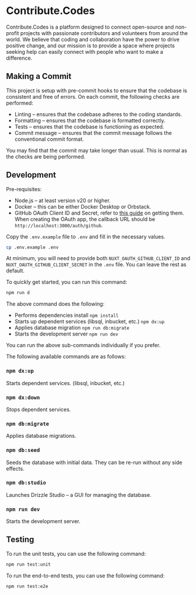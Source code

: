 # Contribute.Codes

Contribute.Codes is a platform designed to connect open-source and non-profit projects with passionate contributors and volunteers from around the world. We believe that coding and collaboration have the power to drive positive change, and our mission is to provide a space where projects seeking help can easily connect with people who want to make a difference.

## Making a Commit

This project is setup with pre-commit hooks to ensure that the codebase is consistent and free of errors. On each commit, the following checks are performed:

- Linting – ensures that the codebase adheres to the coding standards.
- Formatting – ensures that the codebase is formatted correctly.
- Tests – ensures that the codebase is functioning as expected.
- Commit message – ensures that the commit message follows the conventional commit format.

You may find that the commit may take longer than usual. This is normal as the checks are being performed.

## Development

Pre-requisites:

- Node.js – at least version v20 or higher.
- Docker – this can be either Docker Desktop or Orbstack.
- GitHub OAuth Client ID and Secret, refer to [this guide](https://docs.github.com/en/apps/oauth-apps/building-oauth-apps/creating-an-oauth-app) on getting them. When creating the OAuth app, the callback URL should be `http://localhost:3000/auth/github`.

Copy the `.env.example` file to `.env` and fill in the necessary values.

```bash
cp .env.example .env
```

At minimum, you will need to provide both `NUXT_OAUTH_GITHUB_CLIENT_ID` and `NUXT_OAUTH_GITHUB_CLIENT_SECRET` in the `.env` file. You can leave the rest as default.

To quickly get started, you can run this command:

```bash
npm run d
```

The above command does the following:

- Performs dependencies install `npm install`
- Starts up dependent services (libsql, inbucket, etc.) `npm dx:up`
- Applies database migration `npm run db:migrate`
- Starts the development server `npm run dev`

You can run the above sub-commands individually if you prefer.

The following available commands are as follows:

### `npm dx:up`

Starts dependent services. (libsql, inbucket, etc.)

### `npm dx:down`

Stops dependent services.

### `npm db:migrate`

Applies database migrations.

### `npm db:seed`

Seeds the database with initial data. They can be re-run without any side effects.

### `npm db:studio`

Launches Drizzle Studio – a GUI for managing the database.

### `npm run dev`

Starts the development server.

## Testing

To run the unit tests, you can use the following command:

```bash
npm run test:unit
```

To run the end-to-end tests, you can use the following command:

```bash
npm run test:e2e
```
